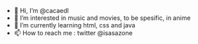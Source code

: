 - 👋 Hi, I’m @cacaedl
- 👀 I’m interested in music and movies, to be spesific, in anime
- 🌱 I’m currently learning html, css and java
- 📫 How to reach me : twitter @isasazone
